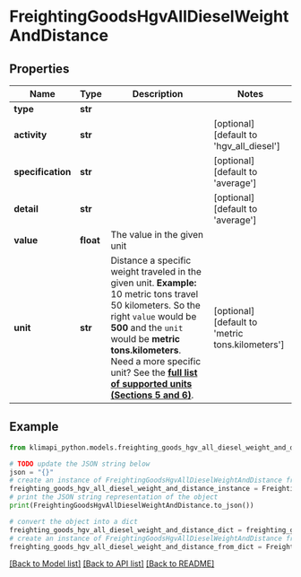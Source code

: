 # FreightingGoodsHgvAllDieselWeightAndDistance


## Properties

Name | Type | Description | Notes
------------ | ------------- | ------------- | -------------
**type** | **str** |  | 
**activity** | **str** |  | [optional] [default to 'hgv_all_diesel']
**specification** | **str** |  | [optional] [default to 'average']
**detail** | **str** |  | [optional] [default to 'average']
**value** | **float** | The value in the given unit | 
**unit** | **str** | Distance a specific weight traveled in the given unit.    **Example:** 10 metric tons travel 50 kilometers. So the right `value` would be **500** and the `unit` would be **metric tons.kilometers**.    Need a more specific unit? See the **[full list of supported units (Sections 5 and 6)](https://convert.js.org/types/_unitsbymeasureraw)**. | [optional] [default to 'metric tons.kilometers']

## Example

```python
from klimapi_python.models.freighting_goods_hgv_all_diesel_weight_and_distance import FreightingGoodsHgvAllDieselWeightAndDistance

# TODO update the JSON string below
json = "{}"
# create an instance of FreightingGoodsHgvAllDieselWeightAndDistance from a JSON string
freighting_goods_hgv_all_diesel_weight_and_distance_instance = FreightingGoodsHgvAllDieselWeightAndDistance.from_json(json)
# print the JSON string representation of the object
print(FreightingGoodsHgvAllDieselWeightAndDistance.to_json())

# convert the object into a dict
freighting_goods_hgv_all_diesel_weight_and_distance_dict = freighting_goods_hgv_all_diesel_weight_and_distance_instance.to_dict()
# create an instance of FreightingGoodsHgvAllDieselWeightAndDistance from a dict
freighting_goods_hgv_all_diesel_weight_and_distance_from_dict = FreightingGoodsHgvAllDieselWeightAndDistance.from_dict(freighting_goods_hgv_all_diesel_weight_and_distance_dict)
```
[[Back to Model list]](../README.md#documentation-for-models) [[Back to API list]](../README.md#documentation-for-api-endpoints) [[Back to README]](../README.md)


